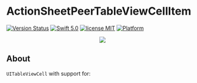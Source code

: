 # ActionSheetPeerTableViewCellItem

[![Version Status](https://img.shields.io/cocoapods/v/ActionSheetPeerTableViewCellItem.svg)](https://cocoapods.org/pods/ActionSheetPeerTableViewCellItem)
[![Swift 5.0](https://img.shields.io/badge/Swift-5.0-orange.svg?style=flat)](https://developer.apple.com/swift/)
[![license MIT](https://img.shields.io/cocoapods/l/ActionSheetPeerTableViewCellItem.svg)](http://opensource.org/licenses/MIT)
[![Platform](https://img.shields.io/cocoapods/p/ActionSheetPeerTableViewCellItem.svg)](https://cocoapods.org/pods/ActionSheetPeerTableViewCellItem)

<p align="center"><img src="https://giphy.com/gifs/KHcO2ViUYDrADePYZk"/></p>

## About

`UITableViewCell` with support for:

